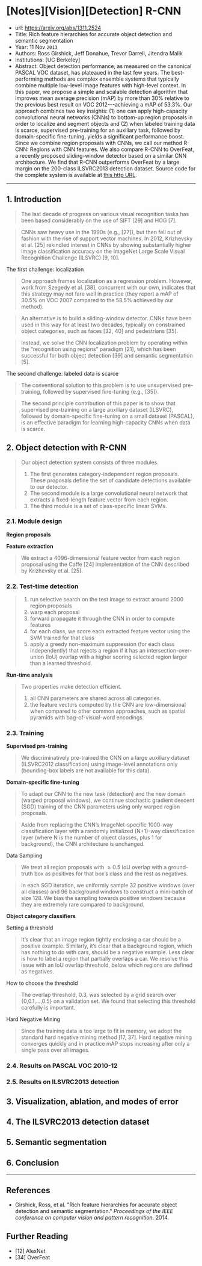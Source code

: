 # [Notes][Vision][Detection] R-CNN

* url: https://arxiv.org/abs/1311.2524
* Title: Rich feature hierarchies for accurate object detection and semantic segmentation
* Year: 11 Nov `2013`
* Authors: Ross Girshick, Jeff Donahue, Trevor Darrell, Jitendra Malik
* Institutions: [UC Berkeley]
* Abstract: Object detection performance, as measured on the canonical PASCAL VOC dataset, has plateaued in the last few years. The best-performing methods are complex ensemble systems that typically combine multiple low-level image features with high-level context. In this paper, we propose a simple and scalable detection algorithm that improves mean average precision (mAP) by more than 30% relative to the previous best result on VOC 2012---achieving a mAP of 53.3%. Our approach combines two key insights: (1) one can apply high-capacity convolutional neural networks (CNNs) to bottom-up region proposals in order to localize and segment objects and (2) when labeled training data is scarce, supervised pre-training for an auxiliary task, followed by domain-specific fine-tuning, yields a significant performance boost. Since we combine region proposals with CNNs, we call our method R-CNN: Regions with CNN features. We also compare R-CNN to OverFeat, a recently proposed sliding-window detector based on a similar CNN architecture. We find that R-CNN outperforms OverFeat by a large margin on the 200-class ILSVRC2013 detection dataset. Source code for the complete system is available at [this http URL](http://www.cs.berkeley.edu/~rbg/rcnn).

----------------------------------------------------------------------------------------------------

## 1. Introduction

> The last decade of progress on various visual recognition tasks has been based considerably on the use of SIFT [29] and HOG [7].

> CNNs saw heavy use in the 1990s (e.g., [27]), but then fell out of fashion with the rise of support vector machines. In 2012, Krizhevsky et al. [25] rekindled interest in CNNs by showing substantially higher image classification accuracy on the ImageNet Large Scale Visual Recognition Challenge (ILSVRC) [9, 10].

The first challenge: localization

> One approach frames localization as a regression problem. However, work from Szegedy et al. [38], concurrent with our own, indicates that this strategy may not fare well in practice (they report a mAP of 30.5% on VOC 2007 compared to the 58.5% achieved by our method).

> An alternative is to build a sliding-window detector. CNNs have been used in this way for at least two decades, typically on constrained object categories, such as faces [32, 40] and pedestrians [35].

> Instead, we solve the CNN localization problem by operating within the “recognition using regions” paradigm [21], which has been successful for both object detection [39] and semantic segmentation [5].

The second challenge: labeled data is scarce

> The conventional solution to this problem is to use unsupervised pre-training, followed by supervised fine-tuning (e.g., [35]).

> The second principle contribution of this paper is to show that supervised pre-training on a large auxiliary dataset (ILSVRC), followed by domain-specific fine-tuning on a small dataset (PASCAL), is an effective paradigm for learning high-capacity CNNs when data is scarce.

## 2. Object detection with R-CNN

> Our object detection system consists of three modules.
> 1. The first generates category-independent region proposals. These proposals define the set of candidate detections available to our detector.
> 2. The second module is a large convolutional neural network that extracts a fixed-length feature vector from each region.
> 3. The third module is a set of class-specific linear SVMs.

### 2.1. Module design

**Region proposals**

**Feature extraction**

> We extract a 4096-dimensional feature vector from each region proposal using the Caffe [24] implementation of the CNN described by Krizhevsky et al. [25].

### 2.2. Test-time detection

> 1. run selective search on the test image to extract around 2000 region proposals
> 2. warp each proposal
> 3. forward propagate it through the CNN in order to compute features
> 4. for each class, we score each extracted feature vector using the SVM trained for that class
> 5. apply a greedy non-maximum suppression (for each class independently) that rejects a region if it has an intersection-over-union (IoU) overlap with a higher scoring selected region larger than a learned threshold.

**Run-time analysis**

> Two properties make detection efficient.
> 1. all CNN parameters are shared across all categories.
> 2. the feature vectors computed by the CNN are low-dimensional when compared to other common approaches, such as spatial pyramids with bag-of-visual-word encodings.

### 2.3. Training

**Supervised pre-training**

> We discriminatively pre-trained the CNN on a large auxiliary dataset (ILSVRC2012 classification) using image-level annotations only (bounding-box labels are not available for this data).

**Domain-specific fine-tuning**

> To adapt our CNN to the new task (detection) and the new domain (warped proposal windows), we continue stochastic gradient descent (SGD) training of the CNN parameters using only warped region proposals.

> Aside from replacing the CNN’s ImageNet-specific 1000-way classification layer with a randomly initialized (N+1)-way classification layer (where N is the number of object classes, plus 1 for background), the CNN architecture is unchanged.

Data Sampling

> We treat all region proposals with $\geq 0.5$ IoU overlap with a ground-truth box as positives for that box’s class and the rest as negatives.

> In each SGD iteration, we uniformly sample 32 positive windows (over all classes) and 96 background windows to construct a mini-batch of size 128. We bias the sampling towards positive windows because they are extremely rare compared to background.

**Object category classifiers**

Setting a threshold

> It’s clear that an image region tightly enclosing a car should be a positive example. Similarly, it’s clear that a background region, which has nothing to do with cars, should be a negative example. Less clear is how to label a region that partially overlaps a car. We resolve this issue with an IoU overlap threshold, below which regions are defined as negatives.

How to choose the threshold

> The overlap threshold, 0.3, was selected by a grid search over {0,0.1,...,0.5} on a validation set. We found that selecting this threshold carefully is important.

Hard Negative Mining

> Since the training data is too large to fit in memory, we adopt the standard hard negative mining method [17, 37]. Hard negative mining converges quickly and in practice mAP stops increasing after only a single pass over all images.

### 2.4. Results on PASCAL VOC 2010-12

### 2.5. Results on ILSVRC2013 detection

## 3. Visualization, ablation, and modes of error

## 4. The ILSVRC2013 detection dataset

## 5. Semantic segmentation

## 6. Conclusion

----------------------------------------------------------------------------------------------------

## References

* Girshick, Ross, et al. "Rich feature hierarchies for accurate object detection and semantic segmentation." *Proceedings of the IEEE conference on computer vision and pattern recognition*. 2014.

## Further Reading

* [12] AlexNet
* [34] OverFeat
